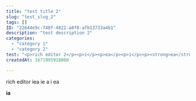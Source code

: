 ```yaml
---
title: "test title 2"
slug: "test_slug_2"
tags: []
ID: "22644e9c-740f-4822-a8f8-afb13733a4b1"
description: "test description 2"
categories:
  - "category 1"
  - "category 2"
test: "<p>rich editor 2</p><p>i</p><p>ea</p><p>i</p><p><strong>ea</strong></p>"
createdAt: 1671995918060

---
```

rich editor iea
ie
a
i
ea

**ia**